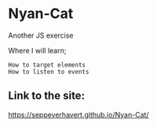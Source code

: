 # Nyan-Cat
Another JS exercise

Where I will learn;

    How to target elements
    How to listen to events

## Link to the site:
https://seppeverhavert.github.io/Nyan-Cat/

